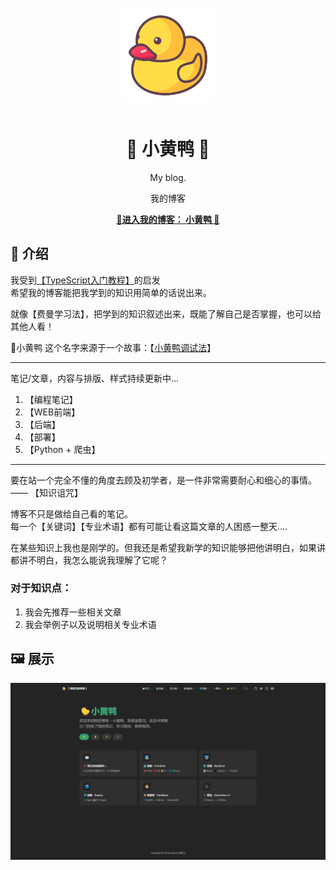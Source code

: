 

<p align="center" style="margin:50px">
  <a href="xxggg.github.io/">
    <img src="img/logo.svg" alt="Storybook" width="150" />
  </a>
</p>

<h1 align="center">
🐤 小黄鸭 🐤
</h1>
<p align="center">
My blog.
</p>
<p align="center">
我的博客
</p>

<p align="center">
<a href="https://xxggg.github.io/"><b>🐤进入我的博客： 小黄鸭 🐤</b></a> 
</p>


## 📖 介绍  

我受到[【TypeScript入门教程】](https://ts.xcatliu.com/)的启发  
希望我的博客能把我学到的知识用简单的话说出来。

就像【费曼学习法】，把学到的知识叙述出来，既能了解自己是否掌握，也可以给其他人看！

🐤小黄鸭 这个名字来源于一个故事：【[小黄鸭调试法](https://baike.baidu.com/item/%E5%B0%8F%E9%BB%84%E9%B8%AD%E8%B0%83%E8%AF%95%E6%B3%95/16569594)】

--- 

笔记/文章，内容与排版、样式持续更新中...
1. 【编程笔记】
2. 【WEB前端】
3. 【后端】
4. 【部署】
5. 【Python + 爬虫】

---
要在站一个完全不懂的角度去顾及初学者，是一件非常需要耐心和细心的事情。  ——  【知识诅咒】 

博客不只是做给自己看的笔记。  
每一个【关键词】【专业术语】都有可能让看这篇文章的人困惑一整天....    

在某些知识上我也是刚学的。但我还是希望我新学的知识能够把他讲明白，如果讲都讲不明白，我怎么能说我理解了它呢？

### 对于知识点：  
1. 我会先推荐一些相关文章  
2. 我会举例子以及说明相关专业术语


## 🖼️ 展示

![图 2](img/cbf3e4e671cbd875f7031e8a4f4009cfd8347f015df4b35d5ba257a3efb3c7aa.png)  

